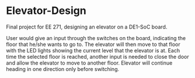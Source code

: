 # Elevator-Design
Final project for EE 271, designing an elevator on a DE1-SoC board.

User would give an input through the switches on the board, indicating the floor that he/she wants to go to. The elevator will then move to that floor with the LED lights showing the current level that the elevator is at. Each time the selected floor is reached, another input is needed to close the door and allow the elevator to move to another floor. Elevator will continue heading in one direction only before switching.
